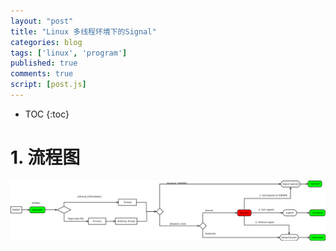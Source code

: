 ```yaml
---
layout: "post"
title: "Linux 多线程环境下的Signal"
categories: blog
tags: ['linux', 'program']
published: true
comments: true 
script: [post.js]
---
```


* TOC
{:toc}

# 1. 流程图

![signal](/assets/img/signal/Signal.png)


